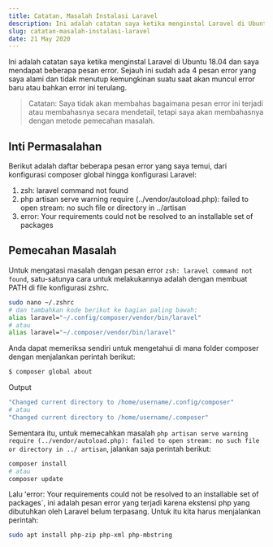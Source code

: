 ```yaml
---
title: Catatan, Masalah Instalasi Laravel
description: Ini adalah catatan saya ketika menginstal Laravel di Ubuntu 18.04 dan saya mendapat beberapa pesan kesalahan.
slug: catatan-masalah-instalasi-laravel
date: 21 May 2020
---
```


Ini adalah catatan saya ketika menginstal Laravel di Ubuntu 18.04 dan saya mendapat beberapa pesan error. Sejauh ini sudah ada 4 pesan error yang saya alami dan tidak menutup kemungkinan suatu saat akan muncul error baru atau bahkan error ini terulang.

> Catatan: Saya tidak akan membahas bagaimana pesan error ini terjadi atau membahasnya secara mendetail, tetapi saya akan membahasnya dengan metode pemecahan masalah.

## Inti Permasalahan

Berikut adalah daftar beberapa pesan error yang saya temui, dari konfigurasi composer global hingga konfigurasi Laravel:

1. zsh: laravel command not found
1. php artisan serve warning require (../vendor/autoload.php): failed to open stream: no such file or directory in ../artisan
1. error: Your requirements could not be resolved to an installable set of packages

## Pemecahan Masalah

Untuk mengatasi masalah dengan pesan error `zsh: laravel command not found`, satu-satunya cara untuk melakukannya adalah dengan membuat PATH di file konfigurasi zshrc.

```bash
sudo nano ~/.zshrc
# dan tambahkan kode berikut ke bagian paling bawah:
alias laravel="~/.config/composer/vendor/bin/laravel"
# atau
alias laravel="~/.composer/vendor/bin/laravel"
```

Anda dapat memeriksa sendiri untuk mengetahui di mana folder composer dengan menjalankan perintah berikut:

```bash
$ composer global about
```

Output

```bash
"Changed current directory to /home/username/.config/composer"
# atau
"Changed current directory to /home/username/.composer"
```

Sementara itu, untuk memecahkan masalah `php artisan serve warning require (../vendor/autoload.php): failed to open stream: no such file or directory in ../ artisan`, jalankan saja perintah berikut:

```bash
composer install
# atau
composer update
```

Lalu ʻerror: Your requirements could not be resolved to an installable set of packages`, ini adalah pesan error yang terjadi karena ekstensi php yang dibutuhkan oleh Laravel belum terpasang. Untuk itu kita harus menjalankan perintah:

```bash
sudo apt install php-zip php-xml php-mbstring
```
